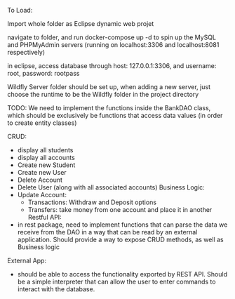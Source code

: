 To Load:

Import whole folder as Eclipse dynamic web projet

navigate to folder, and run docker-compose up -d to spin up the MySQL and PHPMyAdmin servers (running on localhost:3306 and localhost:8081 respectively)

in eclipse, access database through host: 127.0.0.1:3306, and username: root, password: rootpass

Wildfly Server folder should be set up, when adding a new server, just choose the runtime to be the Wildfly folder in the project directory

TODO:
We need to implement the functions inside the BankDAO class, which should be exclusively be functions that access data values (in order to create entity classes)

CRUD:
- display all students
- display all accounts
- Create new Student
- Create new User
- Delete Account
- Delete User (along with all associated accounts)
Business Logic:
- Update Account:
  - Transactions: Withdraw and Deposit options
  - Transfers: take money from one account and place it in another
Restful API:
- in rest package, need to implement functions that can parse the data we receive from the DAO in a way that can be read by an external application.
Should provide a way to expose CRUD methods, as well as Business logic

External App:
- should be able to access the functionality exported by REST API. Should be a simple interpreter that can allow the user to enter commands to interact with the database.

